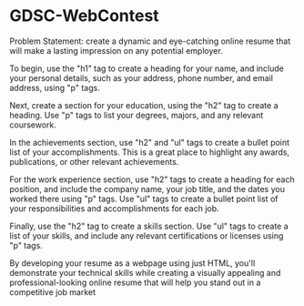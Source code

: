 # GDSC-WebContest
Problem Statement:
create a dynamic and eye-catching online resume that will make a lasting impression on any potential employer.

To begin, use the "h1" tag to create a heading for your name, and include your personal details, such as your address, phone number, and email address, using "p" tags.

Next, create a section for your education, using the "h2" tag to create a heading. Use "p" tags to list your degrees, majors, and any relevant coursework.

In the achievements section, use "h2" and "ul" tags to create a bullet point list of your accomplishments. This is a great place to highlight any awards, publications, or other relevant achievements.

For the work experience section, use "h2" tags to create a heading for each position, and include the company name, your job title, and the dates you worked there using "p" tags. Use "ul" tags to create a bullet point list of your responsibilities and accomplishments for each job.

Finally, use the "h2" tag to create a skills section. Use "ul" tags to create a list of your skills, and include any relevant certifications or licenses using "p" tags.

By developing your resume as a webpage using just HTML, you'll demonstrate your technical skills while creating a visually appealing and professional-looking online resume that will help you stand out in a competitive job market
